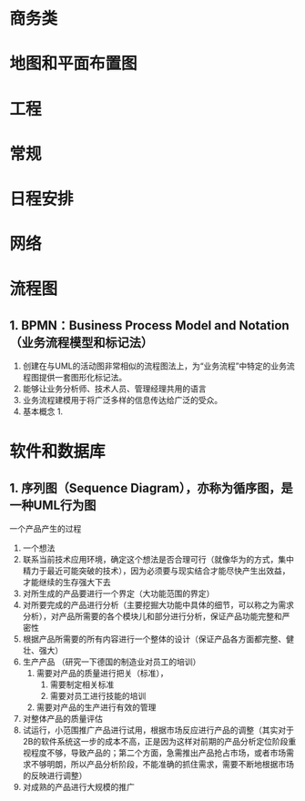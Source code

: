 # 商务类
# 地图和平面布置图
# 工程
# 常规
# 日程安排
# 网络
# 流程图
## 1. BPMN：Business Process Model and Notation（业务流程模型和标记法）
1. 创建在与UML的活动图非常相似的流程图法上，为“业务流程”中特定的业务流程图提供一套图形化标记法。
2. 能够让业务分析师、技术人员、管理经理共用的语言
3. 业务流程建模用于将广泛多样的信息传达给广泛的受众。
4. 基本概念
   1. 
# 软件和数据库
## 1. 序列图（Sequence Diagram），亦称为循序图，是一种UML行为图

一个产品产生的过程
1. 一个想法
2. 联系当前技术应用环境，确定这个想法是否合理可行（就像华为的方式，集中精力于最近可能突破的技术），因为必须要与现实结合才能尽快产生出效益，才能继续的生存强大下去
3. 对所生成的产品要进行一个界定（大功能范围的界定）
4. 对所要完成的产品进行分析（主要挖掘大功能中具体的细节，可以称之为需求分析），对产品所需要的各个模块儿和部分进行分析，保证产品功能完整和严密性
5. 根据产品所需要的所有内容进行一个整体的设计（保证产品各方面都完整、健壮、强大）
6. 生产产品 （研究一下德国的制造业对员工的培训）
    1.  需要对产品的质量进行把关（标准），
        1.  需要制定相关标准
        2.  需要对员工进行技能的培训
    2.  需要对产品的生产进行有效的管理
7.  对整体产品的质量评估
8.  试运行，小范围推广产品进行试用，根据市场反应进行产品的调整（其实对于2B的软件系统这一步的成本不高，正是因为这样对前期的产品分析定位阶段重视程度不够，导致产品的；第二个方面，急需推出产品抢占市场，或者市场需求不够明朗，所以产品分析阶段，不能准确的抓住需求，需要不断地根据市场的反映进行调整）
9.  对成熟的产品进行大规模的推广

